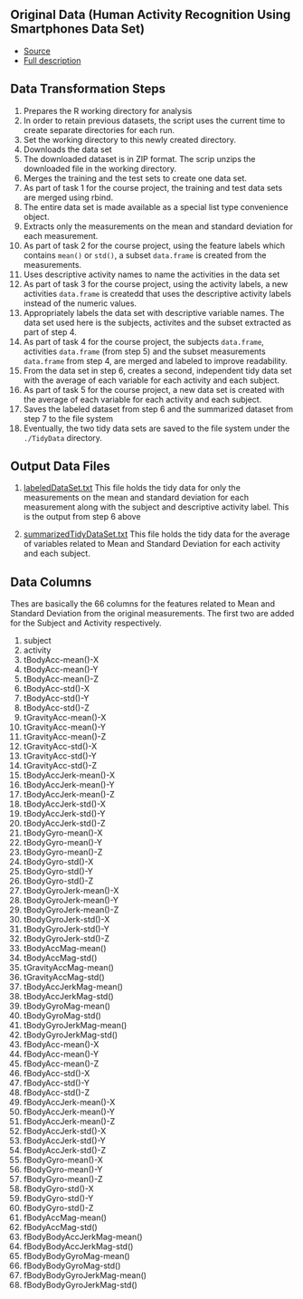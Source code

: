 ## Original Data (Human Activity Recognition Using Smartphones Data Set)

- [Source](https://d396qusza40orc.cloudfront.net/getdata%2Fprojectfiles%2FUCI%20HAR%20Dataset.zip) 
- [Full description](http://archive.ics.uci.edu/ml/datasets/Human+Activity+Recognition+Using+Smartphones)

## Data Transformation Steps
1. Prepares the R working directory for analysis
  1. In order to retain previous datasets, the script uses the current time to create separate directories for each run.
  2. Set the working directory to this newly created directory.
2. Downloads the data set
  1. The downloaded dataset is in ZIP format. The scrip unzips the downloaded file in the working directory.
3. Merges the training and the test sets to create one data set.
  1. As part of task 1 for the course project, the training and test data sets are merged using rbind.
  2. The entire data set is made available as a special list type convenience object. 
4. Extracts only the measurements on the mean and standard deviation for each measurement.
  1. As part of task 2 for the course project, using the feature labels which contains `mean()` or `std()`, a subset `data.frame` is created from the measurements.
5. Uses descriptive activity names to name the activities in the data set
  1. As part of task 3 for the course project, using the activity labels, a new activities `data.frame` is createdd that uses the descriptive activity labels instead of the numeric values.
6. Appropriately labels the data set with descriptive variable names. The data set used here is the subjects, activites and the subset extracted as part of step 4.
  1. As part of task 4 for the course project, the subjects `data.frame`, activities `data.frame` (from step 5) and the subset measurements `data.frame` from step 4, are merged and labeled to improve readability.
7. From the data set in step 6, creates a second, independent tidy data set with the average of each variable for each activity and each subject.
  1. As part of task 5 for the course project, a new data set is created with the average of each variable for each activity and each subject.
8. Saves the labeled dataset from step 6 and the summarized dataset from step 7 to the file system
  1. Eventually, the two tidy data sets are saved to the file system under the `./TidyData` directory.

## Output Data Files
1. [labeledDataSet.txt](./TidyData/labeledDataSet.txt)
This file holds the tidy data for only the measurements on the mean and standard deviation for each measurement along with the subject and descriptive activity label. This is the output from step 6 above

1. [summarizedTidyDataSet.txt](./TidyData/summarizedTidyDataSet.txt)
This file holds the tidy data for the average of variables related to Mean and Standard Deviation for each activity and each subject.

## Data Columns
Thes are basically the 66 columns for the features related to Mean and Standard Deviation from the original measurements. The first two are added for the Subject and Activity respectively.

1. subject
1. activity
1. tBodyAcc-mean()-X
1. tBodyAcc-mean()-Y
1. tBodyAcc-mean()-Z
1. tBodyAcc-std()-X
1. tBodyAcc-std()-Y
1. tBodyAcc-std()-Z
1. tGravityAcc-mean()-X
1. tGravityAcc-mean()-Y
1. tGravityAcc-mean()-Z
1. tGravityAcc-std()-X
1. tGravityAcc-std()-Y
1. tGravityAcc-std()-Z
1. tBodyAccJerk-mean()-X
1. tBodyAccJerk-mean()-Y
1. tBodyAccJerk-mean()-Z
1. tBodyAccJerk-std()-X
1. tBodyAccJerk-std()-Y
1. tBodyAccJerk-std()-Z
1. tBodyGyro-mean()-X
1. tBodyGyro-mean()-Y
1. tBodyGyro-mean()-Z
1. tBodyGyro-std()-X
1. tBodyGyro-std()-Y
1. tBodyGyro-std()-Z
1. tBodyGyroJerk-mean()-X
1. tBodyGyroJerk-mean()-Y
1. tBodyGyroJerk-mean()-Z
1. tBodyGyroJerk-std()-X
1. tBodyGyroJerk-std()-Y
1. tBodyGyroJerk-std()-Z
1. tBodyAccMag-mean()
1. tBodyAccMag-std()
1. tGravityAccMag-mean()
1. tGravityAccMag-std()
1. tBodyAccJerkMag-mean()
1. tBodyAccJerkMag-std()
1. tBodyGyroMag-mean()
1. tBodyGyroMag-std()
1. tBodyGyroJerkMag-mean()
1. tBodyGyroJerkMag-std()
1. fBodyAcc-mean()-X
1. fBodyAcc-mean()-Y
1. fBodyAcc-mean()-Z
1. fBodyAcc-std()-X
1. fBodyAcc-std()-Y
1. fBodyAcc-std()-Z
1. fBodyAccJerk-mean()-X
1. fBodyAccJerk-mean()-Y
1. fBodyAccJerk-mean()-Z
1. fBodyAccJerk-std()-X
1. fBodyAccJerk-std()-Y
1. fBodyAccJerk-std()-Z
1. fBodyGyro-mean()-X
1. fBodyGyro-mean()-Y
1. fBodyGyro-mean()-Z
1. fBodyGyro-std()-X
1. fBodyGyro-std()-Y
1. fBodyGyro-std()-Z
1. fBodyAccMag-mean()
1. fBodyAccMag-std()
1. fBodyBodyAccJerkMag-mean()
1. fBodyBodyAccJerkMag-std()
1. fBodyBodyGyroMag-mean()
1. fBodyBodyGyroMag-std()
1. fBodyBodyGyroJerkMag-mean()
1. fBodyBodyGyroJerkMag-std()
